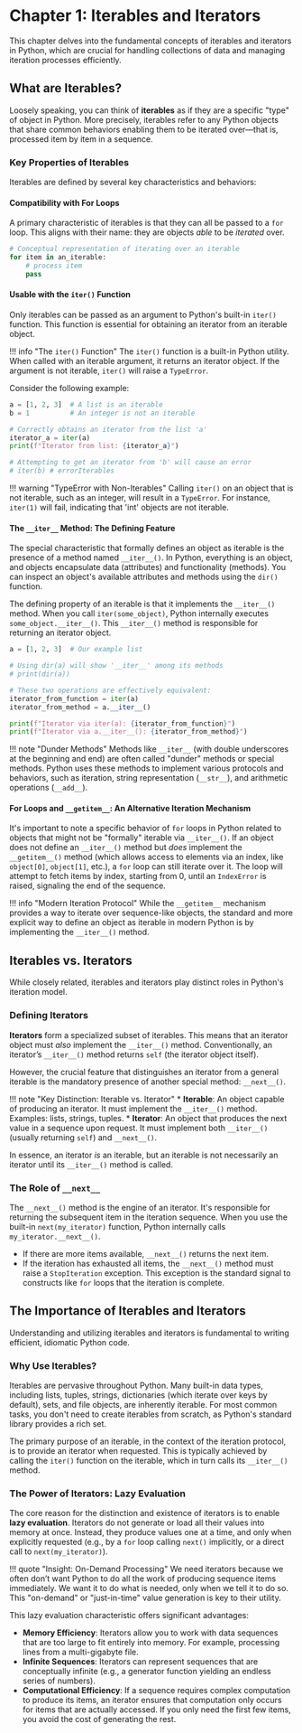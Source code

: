 # Chapter 1: Iterables and Iterators

This chapter delves into the fundamental concepts of iterables and iterators in Python, which are crucial for handling collections of data and managing iteration processes efficiently.

## What are Iterables?

Loosely speaking, you can think of **iterables** as if they are a specific "type" of object in Python. More precisely, iterables refer to any Python objects that share common behaviors enabling them to be iterated over—that is, processed item by item in a sequence.

### Key Properties of Iterables

Iterables are defined by several key characteristics and behaviors:

#### Compatibility with For Loops

A primary characteristic of iterables is that they can all be passed to a `for` loop. This aligns with their name: they are objects *able* to be *iterated* over.

```python
# Conceptual representation of iterating over an iterable
for item in an_iterable:
    # process item
    pass
```

#### Usable with the `iter()` Function

Only iterables can be passed as an argument to Python's built-in `iter()` function. This function is essential for obtaining an iterator from an iterable object.

!!! info "The `iter()` Function"
    The `iter()` function is a built-in Python utility. When called with an iterable argument, it returns an iterator object. If the argument is not iterable, `iter()` will raise a `TypeError`.

Consider the following example:
```python
a = [1, 2, 3]  # A list is an iterable
b = 1          # An integer is not an iterable

# Correctly obtains an iterator from the list 'a'
iterator_a = iter(a)
print(f"Iterator from list: {iterator_a}")

# Attempting to get an iterator from 'b' will cause an error
# iter(b) # errorIterables
```

!!! warning "TypeError with Non-Iterables"
    Calling `iter()` on an object that is not iterable, such as an integer, will result in a `TypeError`. For instance, `iter(1)` will fail, indicating that 'int' objects are not iterable.

#### The `__iter__` Method: The Defining Feature

The special characteristic that formally defines an object as iterable is the presence of a method named `__iter__()`. In Python, everything is an object, and objects encapsulate data (attributes) and functionality (methods). You can inspect an object's available attributes and methods using the `dir()` function.

The defining property of an iterable is that it implements the `__iter__()` method. When you call `iter(some_object)`, Python internally executes `some_object.__iter__()`. This `__iter__()` method is responsible for returning an iterator object.

```python
a = [1, 2, 3]  # Our example list

# Using dir(a) will show '__iter__' among its methods
# print(dir(a))

# These two operations are effectively equivalent:
iterator_from_function = iter(a)
iterator_from_method = a.__iter__()

print(f"Iterator via iter(a): {iterator_from_function}")
print(f"Iterator via a.__iter__(): {iterator_from_method}")
```

!!! note "Dunder Methods"
    Methods like `__iter__` (with double underscores at the beginning and end) are often called "dunder" methods or special methods. Python uses these methods to implement various protocols and behaviors, such as iteration, string representation (`__str__`), and arithmetic operations (`__add__`).

#### For Loops and `__getitem__`: An Alternative Iteration Mechanism

It's important to note a specific behavior of `for` loops in Python related to objects that might not be "formally" iterable via `__iter__()`. If an object does not define an `__iter__()` method but *does* implement the `__getitem__()` method (which allows access to elements via an index, like `object[0]`, `object[1]`, etc.), a `for` loop can still iterate over it. The loop will attempt to fetch items by index, starting from 0, until an `IndexError` is raised, signaling the end of the sequence.

!!! info "Modern Iteration Protocol"
    While the `__getitem__` mechanism provides a way to iterate over sequence-like objects, the standard and more explicit way to define an object as iterable in modern Python is by implementing the `__iter__()` method.

## Iterables vs. Iterators

While closely related, iterables and iterators play distinct roles in Python's iteration model.

### Defining Iterators

**Iterators** form a specialized subset of iterables. This means that an iterator object must *also* implement the `__iter__()` method. Conventionally, an iterator’s `__iter__()` method returns `self` (the iterator object itself).

However, the crucial feature that distinguishes an iterator from a general iterable is the mandatory presence of another special method: `__next__()`.

!!! note "Key Distinction: Iterable vs. Iterator"
    *   **Iterable**: An object capable of producing an iterator. It must implement the `__iter__()` method. Examples: lists, strings, tuples.
    *   **Iterator**: An object that produces the next value in a sequence upon request. It must implement both `__iter__()` (usually returning `self`) and `__next__()`.

In essence, an iterator *is* an iterable, but an iterable is not necessarily an iterator until its `__iter__()` method is called.

### The Role of `__next__`

The `__next__()` method is the engine of an iterator. It's responsible for returning the subsequent item in the iteration sequence. When you use the built-in `next(my_iterator)` function, Python internally calls `my_iterator.__next__()`.

*   If there are more items available, `__next__()` returns the next item.
*   If the iteration has exhausted all items, the `__next__()` method must raise a `StopIteration` exception. This exception is the standard signal to constructs like `for` loops that the iteration is complete.

## The Importance of Iterables and Iterators

Understanding and utilizing iterables and iterators is fundamental to writing efficient, idiomatic Python code.

### Why Use Iterables?

Iterables are pervasive throughout Python. Many built-in data types, including lists, tuples, strings, dictionaries (which iterate over keys by default), sets, and file objects, are inherently iterable. For most common tasks, you don't need to create iterables from scratch, as Python's standard library provides a rich set.

The primary purpose of an iterable, in the context of the iteration protocol, is to provide an iterator when requested. This is typically achieved by calling the `iter()` function on the iterable, which in turn calls its `__iter__()` method.

### The Power of Iterators: Lazy Evaluation

The core reason for the distinction and existence of iterators is to enable **lazy evaluation**. Iterators do not generate or load all their values into memory at once. Instead, they produce values one at a time, and only when explicitly requested (e.g., by a `for` loop calling `next()` implicitly, or a direct call to `next(my_iterator)`).

!!! quote "Insight: On-Demand Processing"
    We need iterators because we often don’t want Python to do all the work of producing sequence items immediately. We want it to do what is needed, only when we tell it to do so. This "on-demand" or "just-in-time" value generation is key to their utility.

This lazy evaluation characteristic offers significant advantages:

*   **Memory Efficiency**: Iterators allow you to work with data sequences that are too large to fit entirely into memory. For example, processing lines from a multi-gigabyte file.
*   **Infinite Sequences**: Iterators can represent sequences that are conceptually infinite (e.g., a generator function yielding an endless series of numbers).
*   **Computational Efficiency**: If a sequence requires complex computation to produce its items, an iterator ensures that computation only occurs for items that are actually accessed. If you only need the first few items, you avoid the cost of generating the rest.
